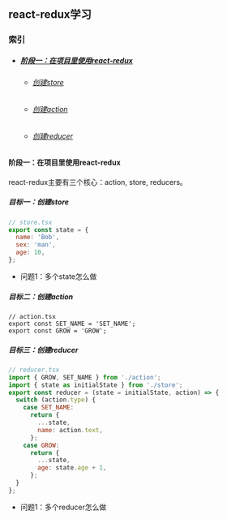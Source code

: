 ## react-redux学习

### 索引

* ##### [阶段一：在项目里使用react-redux](#在项目里使用react-redux)
  + ###### [创建store](#创建store)
  + ###### [创建action](#创建action)
  + ###### [创建reducer](#创建reducer)

#### <a id="在项目里使用react-redux"></a>阶段一：在项目里使用react-redux

react-redux主要有三个核心：action, store, reducers。

##### <a id="创建store"></a>目标一：创建store

```js
// store.tsx
export const state = {
  name: 'Bob',
  sex: 'man',
  age: 10,
};
```
* 问题1：多个state怎么做

##### <a id="创建store"></a>目标二：创建action
```JS
// action.tsx
export const SET_NAME = 'SET_NAME';
export const GROW = 'GROW';

```
##### <a id="创建reducer"></a>目标三：创建reducer
```js
// reducer.tsx
import { GROW, SET_NAME } from './action';
import { state as initialState } from './store';
export const reducer = (state = initialState, action) => {
  switch (action.type) {
    case SET_NAME:
      return {
        ...state,
        name: action.text,
      };
    case GROW:
      return {
        ...state,
        age: state.age + 1,
      };
  }
};
```
* 问题1：多个reducer怎么做

